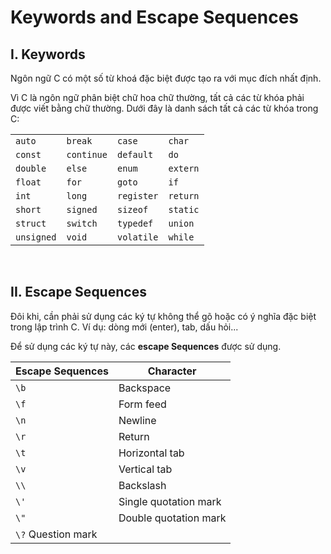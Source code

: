 # Keywords and Escape Sequences


## I. Keywords

Ngôn ngữ C có một số từ khoá đặc biệt được tạo ra với mục đích nhất định. 

Vì C là ngôn ngữ phân biệt chữ hoa chữ thường, tất cả các từ khóa phải được viết bằng chữ thường. Dưới đây là danh sách tất cả các từ khóa trong C:

|   |   |   |   |
| - | - | - | - |
| `auto`     | `break`    |	`case`     |	`char`   |
| `const`    | `continue` |	`default`  |	`do`     |
| `double`   | `else`     |	`enum`     |	`extern` |
| `float`    | `for`      |	`goto`     |	`if`     |
| `int`      | `long`     |	`register` |	`return` |
| `short`    | `signed`   |	`sizeof`   |	`static` |
| `struct`   | `switch`   |	`typedef`  |	`union`  |
| `unsigned` | `void`     |	`volatile` |	`while`  |

<br />


## II. Escape Sequences

Đôi khi, cần phải sử dụng các ký tự không thể gõ hoặc có ý nghĩa đặc biệt trong lập trình C. Ví dụ: dòng mới (enter), tab, dấu hỏi... 

Để sử dụng các ký tự này, các **escape Sequences** được sử dụng.

| Escape Sequences	|  Character  |
| ---- | ---------- |
| `\b` |	Backspace |
| `\f` |	Form feed |
| `\n` |	Newline |
| `\r` |	Return |
| `\t` |	Horizontal tab |
| `\v` |	Vertical tab |
| `\\` |	Backslash |
| `\'` |	Single quotation mark |
| `\"` |	Double quotation mark |
| `\?`	Question mark
